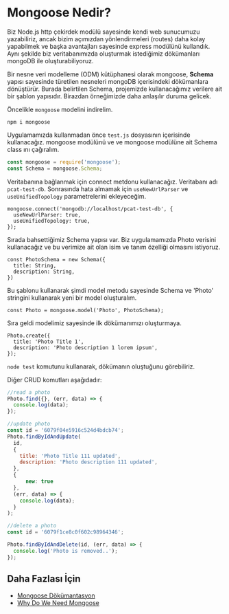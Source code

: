 Mongoose Nedir?
======

Biz Node.js http çekirdek modülü sayesinde kendi web sunucumuzu yazabiliriz, ancak bizim açımızdan yönlendirmeleri (routes) daha kolay yapabilmek ve başka 
avantajları sayesinde express modülünü kullandık. Aynı şekilde biz veritabanımızda oluşturmak istediğimiz dökümanları mongoDB ile oluşturabiliyoruz.


Bir nesne veri modelleme (ODM) kütüphanesi olarak mongoose, **Schema** yapısı sayesinde türetilen nesneleri mongoDB içerisindeki dökümanlara dönüştürür.
Burada belirtilen Schema, projemizde kullanacağımız verilere ait bir şablon yapısıdır. Birazdan örneğimizde daha anlaşılır duruma gelicek.

Öncelikle `mongoose` modelini indirelim.

```
npm i mongoose
```
Uygulamamızda kullanmadan önce `test.js` dosyasının içerisinde kullanacağız. mongoose modülünü ve ve mongoose modülüne ait Schema class ını çağıralım.
```javascript
const mongoose = require('mongoose');
const Schema = mongoose.Schema;
```
Veritabanına bağlanmak için connect metdonu kullanacağız. Veritabanı adı `pcat-test-db`. Sonrasında hata almamak için `useNewUrlParser` ve 
`useUnifiedTopology` parametrelerini ekleyeceğim.
```
mongoose.connect('mongodb://localhost/pcat-test-db', {
  useNewUrlParser: true,
  useUnifiedTopology: true,
});
```
Sırada bahsettiğimiz Schema yapısı var. Biz uygulamamızda Photo verisini kullanacağız ve bu verimize ait olan isim ve tanım özelliği olmasını istiyoruz.

```
const PhotoSchema = new Schema({
  title: String,
  description: String,
})
```
Bu şablonu kullanarak şimdi model metodu sayesinde Schema ve 'Photo' stringini kullanarak yeni bir model oluşturalım.

```
const Photo = mongoose.model('Photo', PhotoSchema);
```

Sıra geldi modelimiz sayesinde ilk dökümanımızı oluşturmaya.

```
Photo.create({
  title: 'Photo Title 1',
  description: 'Photo description 1 lorem ipsum',
});
```

`node test` komutunu kullanarak, dökümanın oluştuğunu görebiliriz.

Diğer CRUD komutları aşağıdadır:

```javascript
//read a photo
Photo.find({}, (err, data) => {
  console.log(data);
});

//update photo
const id = '6079f04e5916c524d4bdcb74';
Photo.findByIdAndUpdate(
  id,
  {
    title: 'Photo Title 111 updated',
    description: 'Photo description 111 updated',
  },
  {
      new: true
  },
  (err, data) => {
    console.log(data);
  }
);

//delete a photo
const id = '6079f1ce8c0f602c98964346';

Photo.findByIdAndDelete(id, (err, data) => {
  console.log('Photo is removed..');
});
```

## Daha Fazlası İçin
- [Mongoose Dökümantasyon](https://mongoosejs.com/docs/guide.html)
- [Why Do We Need Mongoose](https://stackoverflow.com/questions/18531696/why-do-we-need-what-advantages-to-use-mongoose)
